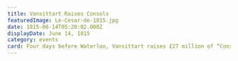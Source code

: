 ```yaml
---
title: Vansittart Raises Consols
featuredImage: Le-Cesar-de-1815.jpg
date: 1815-06-14T05:20:02.000Z
displayDate: June 14, 1815
category: events
card: Four days before Waterloo, Vansittart raises £27 million of “Consols” at cost of 5.62%. Napoleon is dead meat.
---
```

